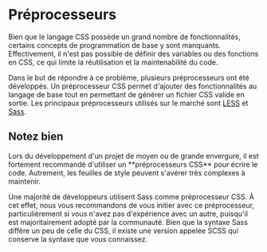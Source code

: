 # Préprocesseurs

Bien que le langage CSS possède un grand nombre de fonctionnalités, certains concepts de programmation de
base y sont manquants. Effectivement, il n'est pas possible de définir des variables ou des fonctions en CSS,
ce qui limite la réutilisation et la maintenabilité du code.

Dans le but de répondre à ce problème, plusieurs préprocesseurs ont été développés. Un préprocesseur CSS permet
d'ajouter des fonctionnalités au langage de base tout en permettant de générer un fichier CSS valide en sortie.
Les principaux préprocesseurs utilisés sur le marché sont [LESS](http://lesscss.org/) et [Sass](http://sass-lang.com/).

<section class="panel warning">
  <div class="title">
    <h2><i class="fa fa-exclamation-circle"></i> Notez bien</h2>
  </div>
  <div class="content">
  <p>
    Lors du développement d'un projet de moyen ou de grande envergure, il est fortement recommandé d'utiliser un 
    **préprocesseurs CSS** pour écrire le code. Autrement, les feuilles de style peuvent s'avérer très complexes à maintenir.
  </p>
  </div>
</section>

Une majorité de développeurs utilisent Sass comme préprocesseur CSS. À cet effet, nous vous recommandons de vous initier
avec ce préprocesseur, particulièrement si vous n'avez pas d'expérience avec un autre, puisqu'il est majoritairement adopté
par la communauté. Bien que la syntaxe Sass diffère un peu de celle du CSS, il existe une version appelée SCSS qui conserve
la syntaxe que vous connaissez. 
